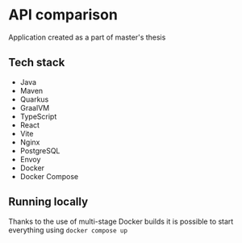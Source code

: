 # API comparison
Application created as a part of master's thesis

## Tech stack
* Java
* Maven
* Quarkus
* GraalVM
* TypeScript
* React
* Vite
* Nginx
* PostgreSQL
* Envoy
* Docker
* Docker Compose

## Running locally
Thanks to the use of multi-stage Docker builds it is possible to start everything using ```docker compose up```
